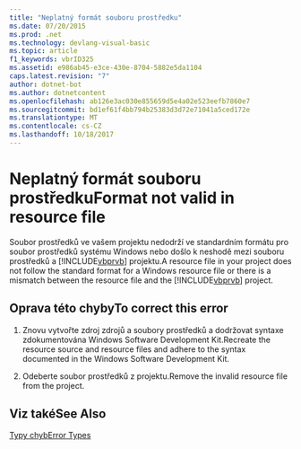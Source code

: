 ```yaml
---
title: "Neplatný formát souboru prostředku"
ms.date: 07/20/2015
ms.prod: .net
ms.technology: devlang-visual-basic
ms.topic: article
f1_keywords: vbrID325
ms.assetid: e986ab45-e3ce-430e-8704-5882e5da1104
caps.latest.revision: "7"
author: dotnet-bot
ms.author: dotnetcontent
ms.openlocfilehash: ab126e3ac030e855659d5e4a02e523eefb7860e7
ms.sourcegitcommit: bd1ef61f4bb794b25383d3d72e71041a5ced172e
ms.translationtype: MT
ms.contentlocale: cs-CZ
ms.lasthandoff: 10/18/2017
---
```

# <a name="format-not-valid-in-resource-file"></a><span data-ttu-id="033eb-102">Neplatný formát souboru prostředku</span><span class="sxs-lookup"><span data-stu-id="033eb-102">Format not valid in resource file</span></span>
<span data-ttu-id="033eb-103">Soubor prostředků ve vašem projektu nedodrží ve standardním formátu pro soubor prostředků systému Windows nebo došlo k neshodě mezi souboru prostředků a [!INCLUDE[vbprvb](~/includes/vbprvb-md.md)] projektu.</span><span class="sxs-lookup"><span data-stu-id="033eb-103">A resource file in your project does not follow the standard format for a Windows resource file or there is a mismatch between the resource file and the [!INCLUDE[vbprvb](~/includes/vbprvb-md.md)] project.</span></span>  
  
## <a name="to-correct-this-error"></a><span data-ttu-id="033eb-104">Oprava této chyby</span><span class="sxs-lookup"><span data-stu-id="033eb-104">To correct this error</span></span>  
  
1.  <span data-ttu-id="033eb-105">Znovu vytvořte zdroj zdrojů a soubory prostředků a dodržovat syntaxe zdokumentována Windows Software Development Kit.</span><span class="sxs-lookup"><span data-stu-id="033eb-105">Recreate the resource source and resource files and adhere to the syntax documented in the Windows Software Development Kit.</span></span>  
  
2.  <span data-ttu-id="033eb-106">Odeberte soubor prostředků z projektu.</span><span class="sxs-lookup"><span data-stu-id="033eb-106">Remove the invalid resource file from the project.</span></span>  
  
## <a name="see-also"></a><span data-ttu-id="033eb-107">Viz také</span><span class="sxs-lookup"><span data-stu-id="033eb-107">See Also</span></span>  
 [<span data-ttu-id="033eb-108">Typy chyb</span><span class="sxs-lookup"><span data-stu-id="033eb-108">Error Types</span></span>](../../visual-basic/programming-guide/language-features/error-types.md)
